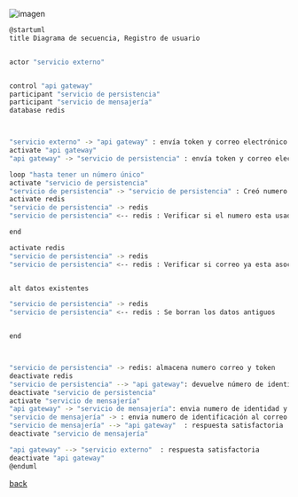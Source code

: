 ![imagen](http://www.plantuml.com/plantuml/png/lLL1Zjim3Bph5OJFpGU2ebYWVK4BzCwrPbErYcYGTBfvL4zxssi-LaLn0oI1KnSerbUDPeOZadumP_LncuCdpw1FYJVAMwO8ClGZIf_u7Nt69fchK0IDDh8c2I5mxwBK6NIN-YI4PuSMwUfHBwN2CtKy9DgmuoVlkp1KhOeSkFZvMkCSe5O5cjeTs1R5-3lqyAkY8Zi_ie4KCLcetwqJMdsuj41hGjdL--Jo0uNsr8igX93HknvUIkhbM5ZQiUFA_YLJfPwlOPbEo283TT_Ol09He3GMAeVNBLJey7e4TMStzoARFVgxpu-AmmkLiMb6K8eedfvIp_L2EQkVOgRxIWj0xrUh2RMchz0cf6I9aF-OW3dJQ1mb19GOtix3z4XxFdbWaugFGapYAjFBjDRFJf5TZF3SU1qM_gklBw17KUL2MMpIuk9fCug5APT5YclYlEKUXQTyprMUUZD4NEPxb_HweDOLinkHTsZfNFHGv5Z9bxJl6JCtxhV3DmzjevTQjTTsPkPmZghfJ7Gp4r8PYFE_iTwcI5L5OSFOsixOapsrxPeuH2n8vpgUAd2x3U-hp2oz1vHu_3zG-0q0.png)

```bash
@startuml
title Diagrama de secuencia, Registro de usuario


actor "servicio externo"


control "api gateway"
participant "servicio de persistencia"
participant "servicio de mensajería"
database redis



"servicio externo" -> "api gateway" : envía token y correo electrónico
activate "api gateway"
"api gateway" -> "servicio de persistencia" : envía token y correo electrónico

loop "hasta tener un número único"
activate "servicio de persistencia"
"servicio de persistencia" -> "servicio de persistencia" : Creó numero de identificacion
activate redis 
"servicio de persistencia" -> redis 
"servicio de persistencia" <-- redis : Verificar si el numero esta usado

end

activate redis 
"servicio de persistencia" -> redis 
"servicio de persistencia" <-- redis : Verificar si correo ya esta asociado a otro número


alt datos existentes

"servicio de persistencia" -> redis 
"servicio de persistencia" <-- redis : Se borran los datos antiguos


end



"servicio de persistencia" -> redis: almacena numero correo y token
deactivate redis
"servicio de persistencia" --> "api gateway": devuelve número de identidad
deactivate "servicio de persistencia"
activate "servicio de mensajería"
"api gateway" -> "servicio de mensajería": envia numero de identidad y correo electrónico
"servicio de mensajería" -> : envia numero de identificación al correo electrónico
"servicio de mensajería" --> "api gateway"  : respuesta satisfactoria
deactivate "servicio de mensajería"

"api gateway" --> "servicio externo"  : respuesta satisfactoria
deactivate "api gateway"
@enduml
```

[back](../../../Diagramas.md)
